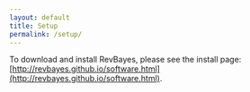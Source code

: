 ```yaml
---
layout: default
title: Setup
permalink: /setup/
---
```


To download and install RevBayes, please see the install page: [http://revbayes.github.io/software.html](http://revbayes.github.io/software.html).




